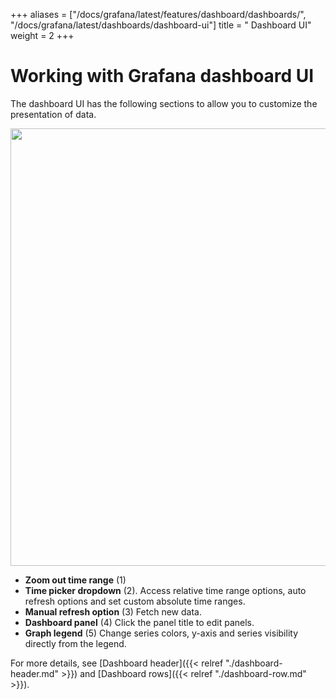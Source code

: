 +++
aliases = ["/docs/grafana/latest/features/dashboard/dashboards/", "/docs/grafana/latest/dashboards/dashboard-ui"]
title = " Dashboard UI"
weight = 2
+++

# Working with Grafana dashboard UI

The dashboard UI has the following sections to allow you to customize the presentation of data.

<img src="/static/img/docs/v50/dashboard_annotated.png" class="no-shadow" width="700px">

- **Zoom out time range** (1)
- **Time picker dropdown** (2). Access relative time range options, auto refresh options and set custom absolute time ranges.
- **Manual refresh option** (3) Fetch new data.
- **Dashboard panel** (4) Click the panel title to edit panels.
- **Graph legend** (5) Change series colors, y-axis and series visibility directly from the legend.

For more details, see [Dashboard header]({{< relref "./dashboard-header.md" >}}) and [Dashboard rows]({{< relref "./dashboard-row.md" >}}).
